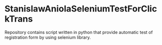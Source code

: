 # StanislawAniolaSeleniumTestForClickTrans
Repository contains script written in python that provide automatic test of registration form by using selenium library.
